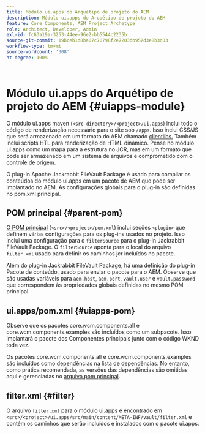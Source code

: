 ```yaml
---
title: Módulo ui.apps do Arquétipo de projeto do AEM
description: Módulo ui.apps do Arquétipo de projeto do AEM
feature: Core Components, AEM Project Archetype
role: Architect, Developer, Admin
exl-id: fc63a19a-3253-44ee-96e2-bb5544c2235b
source-git-commit: 19bceb1d8ba07c70798f2e7203db957d3e8b3d03
workflow-type: tm+mt
source-wordcount: '308'
ht-degree: 100%

---
```


# Módulo ui.apps do Arquétipo de projeto do AEM {#uiapps-module}

O módulo ui.apps maven (`<src-directory>/<project>/ui.apps`) inclui todo o código de renderização necessário para o site sob `/apps`. Isso inclui CSS/JS que será armazenado em um formato do AEM chamado [clientlibs.](uifrontend.md#clientlibs) Também inclui scripts HTL para renderização de HTML dinâmico. Pense no módulo ui.apps como um mapa para a estrutura no JCR, mas em um formato que pode ser armazenado em um sistema de arquivos e comprometido com o controle de origem.

O plug-in Apache Jackrabbit FileVault Package é usado para compilar os conteúdos do módulo ui.apps em um pacote de AEM que pode ser implantado no AEM. As configurações globais para o plug-in são definidas no pom.xml principal.

## POM principal {#parent-pom}

[O POM principal](/help/developing/archetype/using.md#parent-pom) (`<src>/<project>/pom.xml`) inclui seções `<plugin>` que definem várias configurações para os plug-ins usados no projeto. Isso inclui uma configuração para o `filterSource` para o plug-in Jackrabbit FileVault Package. O `filterSource` aponta para o local do arquivo `filter.xml` usado para definir os caminhos jcr incluídos no pacote.

Além do plug-in Jackrabbit FileVault Package, há uma definição do plug-in Pacote de conteúdo, usado para enviar o pacote para o AEM. Observe que são usadas variáveis para `aem.host`, `aem.port`, `vault.user` e `vault.password` que correspondem às propriedades globais definidas no mesmo POM principal.

## ui.apps/pom.xml {#uiapps-pom}

Observe que os pacotes core.wcm.components.all e core.wcm.components.examples são incluídos como um subpacote. Isso implantará o pacote dos Componentes principais junto com o código WKND toda vez.

Os pacotes core.wcm.components.all e core.wcm.components.examples são incluídos como dependências na lista de dependências. No entanto, como prática recomendada, as versões das dependências são omitidas aqui e gerenciadas no [arquivo pom principal](/help/developing/archetype/using.md#core-components).

## filter.xml {#filter}

O arquivo `filter.xml` para o módulo ui.apps é encontrado em `<src>/<project>/ui.apps/src/main/content/META-INF/vault/filter.xml` e contém os caminhos que serão incluídos e instalados com o pacote ui.apps.
